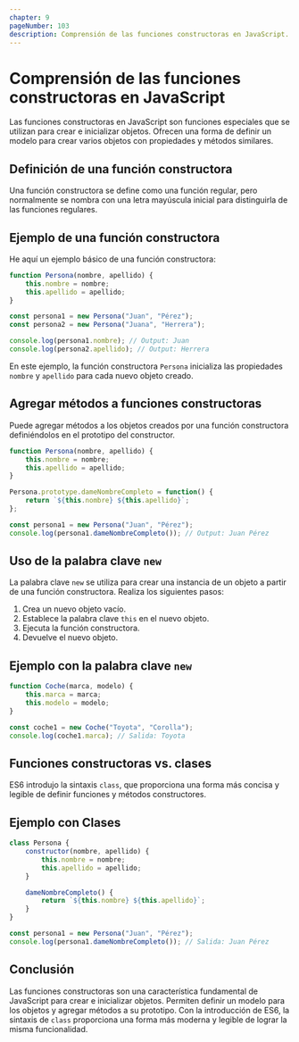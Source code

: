 ```yaml
---
chapter: 9
pageNumber: 103
description: Comprensión de las funciones constructoras en JavaScript.
---
```


# Comprensión de las funciones constructoras en JavaScript

Las funciones constructoras en JavaScript son funciones especiales que se utilizan para crear e inicializar objetos. Ofrecen una forma de definir un modelo para crear varios objetos con propiedades y métodos similares.

## Definición de una función constructora

Una función constructora se define como una función regular, pero normalmente se nombra con una letra mayúscula inicial para distinguirla de las funciones regulares.

## Ejemplo de una función constructora

He aquí un ejemplo básico de una función constructora:

```javascript
function Persona(nombre, apellido) {
    this.nombre = nombre;
    this.apellido = apellido;
}

const persona1 = new Persona("Juan", "Pérez");
const persona2 = new Persona("Juana", "Herrera");

console.log(persona1.nombre); // Output: Juan
console.log(persona2.apellido); // Output: Herrera
```

En este ejemplo, la función constructora `Persona` inicializa las propiedades `nombre` y `apellido` para cada nuevo objeto creado.

## Agregar métodos a funciones constructoras

Puede agregar métodos a los objetos creados por una función constructora definiéndolos en el prototipo del constructor.

```javascript
function Persona(nombre, apellido) {
    this.nombre = nombre;
    this.apellido = apellido;
}

Persona.prototype.dameNombreCompleto = function() {
    return `${this.nombre} ${this.apellido}`;
};

const persona1 = new Persona("Juan", "Pérez");
console.log(persona1.dameNombreCompleto()); // Output: Juan Pérez
```

## Uso de la palabra clave `new`

La palabra clave `new` se utiliza para crear una instancia de un objeto a partir de una función constructora. Realiza los siguientes pasos:

1. Crea un nuevo objeto vacío.
2. Establece la palabra clave `this` en el nuevo objeto.
3. Ejecuta la función constructora.
4. Devuelve el nuevo objeto.

## Ejemplo con la palabra clave `new`

```javascript
function Coche(marca, modelo) {
    this.marca = marca;
    this.modelo = modelo;
}

const coche1 = new Coche("Toyota", "Corolla");
console.log(coche1.marca); // Salida: Toyota
```

## Funciones constructoras vs. clases

ES6 introdujo la sintaxis `class`, que proporciona una forma más concisa y legible de definir funciones y métodos constructores.

## Ejemplo con Clases

```javascript
class Persona {
    constructor(nombre, apellido) {
        this.nombre = nombre;
        this.apellido = apellido;
    }

    dameNombreCompleto() {
        return `${this.nombre} ${this.apellido}`;
    }
}

const persona1 = new Persona("Juan", "Pérez");
console.log(persona1.dameNombreCompleto()); // Salida: Juan Pérez
```

## Conclusión

Las funciones constructoras son una característica fundamental de JavaScript para crear e inicializar objetos. Permiten definir un modelo para los objetos y agregar métodos a su prototipo. Con la introducción de ES6, la sintaxis de `class` proporciona una forma más moderna y legible de lograr la misma funcionalidad.
